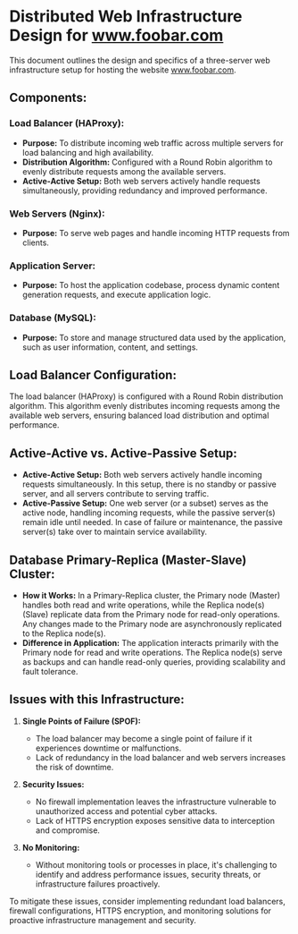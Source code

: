 # Distributed Web Infrastructure Design for www.foobar.com

This document outlines the design and specifics of a three-server web infrastructure setup for hosting the website www.foobar.com.

## Components:

### Load Balancer (HAProxy):
- **Purpose:** To distribute incoming web traffic across multiple servers for load balancing and high availability.
- **Distribution Algorithm:** Configured with a Round Robin algorithm to evenly distribute requests among the available servers.
- **Active-Active Setup:** Both web servers actively handle requests simultaneously, providing redundancy and improved performance.

### Web Servers (Nginx):
- **Purpose:** To serve web pages and handle incoming HTTP requests from clients.

### Application Server:
- **Purpose:** To host the application codebase, process dynamic content generation requests, and execute application logic.

### Database (MySQL):
- **Purpose:** To store and manage structured data used by the application, such as user information, content, and settings.

## Load Balancer Configuration:

The load balancer (HAProxy) is configured with a Round Robin distribution algorithm. This algorithm evenly distributes incoming requests among the available web servers, ensuring balanced load distribution and optimal performance.

## Active-Active vs. Active-Passive Setup:

- **Active-Active Setup:** Both web servers actively handle incoming requests simultaneously. In this setup, there is no standby or passive server, and all servers contribute to serving traffic.
- **Active-Passive Setup:** One web server (or a subset) serves as the active node, handling incoming requests, while the passive server(s) remain idle until needed. In case of failure or maintenance, the passive server(s) take over to maintain service availability.

## Database Primary-Replica (Master-Slave) Cluster:

- **How it Works:** In a Primary-Replica cluster, the Primary node (Master) handles both read and write operations, while the Replica node(s) (Slave) replicate data from the Primary node for read-only operations. Any changes made to the Primary node are asynchronously replicated to the Replica node(s).
- **Difference in Application:** The application interacts primarily with the Primary node for read and write operations. The Replica node(s) serve as backups and can handle read-only queries, providing scalability and fault tolerance.

## Issues with this Infrastructure:

1. **Single Points of Failure (SPOF):**
   - The load balancer may become a single point of failure if it experiences downtime or malfunctions.
   - Lack of redundancy in the load balancer and web servers increases the risk of downtime.

2. **Security Issues:**
   - No firewall implementation leaves the infrastructure vulnerable to unauthorized access and potential cyber attacks.
   - Lack of HTTPS encryption exposes sensitive data to interception and compromise.

3. **No Monitoring:**
   - Without monitoring tools or processes in place, it's challenging to identify and address performance issues, security threats, or infrastructure failures proactively.

To mitigate these issues, consider implementing redundant load balancers, firewall configurations, HTTPS encryption, and monitoring solutions for proactive infrastructure management and security.
